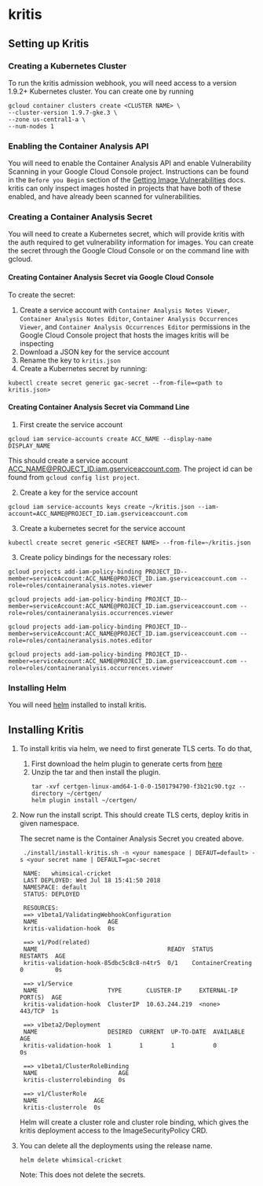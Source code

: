 # kritis

## Setting up Kritis

### Creating a Kubernetes Cluster

To run the kritis admission webhook, you will need access to a version 1.9.2+ Kubernetes cluster.
You can create one by running
```
gcloud container clusters create <CLUSTER NAME> \
--cluster-version 1.9.7-gke.3 \
--zone us-central1-a \
--num-nodes 1
```

### Enabling the Container Analysis API

You will need to enable the Container Analysis API and enable Vulnerability Scanning in your Google Cloud Console project.
Instructions can be found in the `Before you Begin` section of the [Getting Image Vulnerabilities](https://cloud.google.com/container-registry/docs/get-image-vulnerabilities#before_you_begin) docs.
kritis can only inspect images hosted in projects that have both of these enabled, and have already been scanned for vulnerabilities.

### Creating a Container Analysis Secret
You will need to create a Kubernetes secret, which will provide kritis with the auth required to get vulnerability information for images. You can create the secret through the Google Cloud Console or on the command line with gcloud.

#### Creating Container Analysis Secret via Google Cloud Console
To create the secret:
1. Create a service account with `Container Analysis Notes Viewer`, `Container Analysis Notes Editor`, `Container Analysis Occurrences Viewer`, and `Container Analysis Occurrences Editor` permissions in the Google Cloud Console project that hosts the images kritis will be inspecting
2. Download a JSON key for the service account
3. Rename the key to `kritis.json`
4. Create a Kubernetes secret by running:
```
kubectl create secret generic gac-secret --from-file=<path to kritis.json>
```

#### Creating Container Analysis Secret via Command Line
1. First create the service account
```
gcloud iam service-accounts create ACC_NAME --display-name DISPLAY_NAME
```
This should create a service account ACC_NAME@PROJECT_ID.iam.gserviceaccount.com.
The project id can be found from `gcloud config list project`.

2. Create a key for the service account
```
gcloud iam service-accounts keys create ~/kritis.json --iam-account=ACC_NAME@PROJECT_ID.iam.gserviceaccount.com
```

3. Create a kubernetes secret for the service account
```
kubectl create secret generic <SECRET NAME> --from-file=~/kritis.json
```

3. Create policy bindings for the necessary roles:

```
gcloud projects add-iam-policy-binding PROJECT_ID--member=serviceAccount:ACC_NAME@PROJECT_ID.iam.gserviceaccount.com --role=roles/containeranalysis.notes.viewer

gcloud projects add-iam-policy-binding PROJECT_ID--member=serviceAccount:ACC_NAME@PROJECT_ID.iam.gserviceaccount.com --role=roles/containeranalysis.occurrences.viewer

gcloud projects add-iam-policy-binding PROJECT_ID--member=serviceAccount:ACC_NAME@PROJECT_ID.iam.gserviceaccount.com --role=roles/containeranalysis.notes.editor

gcloud projects add-iam-policy-binding PROJECT_ID--member=serviceAccount:ACC_NAME@PROJECT_ID.iam.gserviceaccount.com --role=roles/containeranalysis.occurrences.viewer
```

### Installing Helm
You will need [helm](https://docs.helm.sh/using_helm/) installed to install kritis.

## Installing Kritis
1. To install kritis via helm, we need to first generate TLS certs.
   To do that,
   1. First download the helm plugin to generate certs from [here](https://github.com/SUSE/helm-certgen/releases)
   2. Unzip the tar and then install the plugin.
      ```
      tar -xvf certgen-linux-amd64-1-0-0-1501794790-f3b21c90.tgz --directory ~/certgen/
      helm plugin install ~/certgen/
      ```
2. Now run the install script.
   This should create TLS certs, deploy kritis in given namespace.

   The secret name is the Container Analysis Secret you created above.

   ```
    ./install/install-kritis.sh -n <your namespace | DEFAUT=default> -s <your secret name | DEFAULT=gac-secret

    NAME:   whimsical-cricket
    LAST DEPLOYED: Wed Jul 18 15:41:50 2018
    NAMESPACE: default
    STATUS: DEPLOYED

    RESOURCES:
    ==> v1beta1/ValidatingWebhookConfiguration
    NAME                    AGE
    kritis-validation-hook  0s

    ==> v1/Pod(related)
    NAME                                     READY  STATUS             RESTARTS  AGE
    kritis-validation-hook-85dbc5c8c8-n4tr5  0/1    ContainerCreating  0         0s

    ==> v1/Service
    NAME                    TYPE       CLUSTER-IP     EXTERNAL-IP  PORT(S)  AGE
    kritis-validation-hook  ClusterIP  10.63.244.219  <none>       443/TCP  1s

    ==> v1beta2/Deployment
    NAME                    DESIRED  CURRENT  UP-TO-DATE  AVAILABLE  AGE
    kritis-validation-hook  1        1        1           0          0s

    ==> v1beta1/ClusterRoleBinding
    NAME                       AGE
    kritis-clusterrolebinding  0s

    ==> v1/ClusterRole
    NAME                AGE
    kritis-clusterrole  0s
    ```
    Helm will create a cluster role and cluster role binding, which gives the kritis deployment access to the ImageSecurityPolicy CRD.
3. You can delete all the deployments using the release name.
   ```
   helm delete whimsical-cricket
   ```
   Note: This does not delete the secrets.
